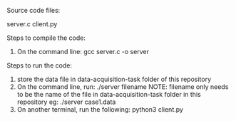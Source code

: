 Source code files:

server.c
client.py

Steps to compile the code:

1) On the command line:
   gcc server.c -o server

Steps to run the code:

1) store the data file in data-acquisition-task folder of this repository
2) On the command line, run:
   ./server filename
   NOTE: filename only needs to be the name of the file in data-acquisition-task folder in this repository
   eg: ./server case1.data
3) On another terminal, run the following:
   python3 client.py
